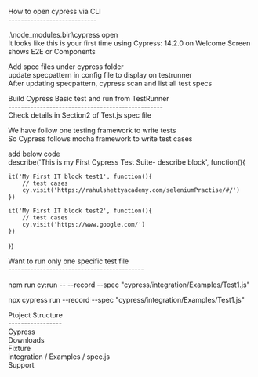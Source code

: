 
How to open cypress via CLI  <br>
---------------------------- <br>

.\node_modules\.bin\cypress open <br>
It looks like this is your first time using Cypress: 14.2.0 on Welcome Screen
shows E2E or Components <br>

Add spec files under cypress folder <br>
update specpattern in config file to display on testrunner <br>
After updating specpattern, cypress  scan and list all test specs <br>

Build Cypress Basic test and run from TestRunner  <br>
------------------------------------------------- <br>
Check details in Section2 of Test.js spec file <br>

We have follow one testing framework to write tests <br>
So Cypress follows mocha framework to write test cases <br>

add below code <br>
describe('This is my First Cypress Test Suite- describe block', function(){

    it('My First IT block test1', function(){
        // test cases 
        cy.visit('https://rahulshettyacademy.com/seleniumPractise/#/')
    })

    it('My First IT block test2', function(){
        // test cases 
        cy.visit('https://www.google.com/')
    })
})


Want to run only one specific test file <br>
-------------------------------------------<br>

npm run cy:run -- --record --spec "cypress/integration/Examples/Test1.js" <br> 

npx cypress run --record --spec  "cypress/integration/Examples/Test1.js" <br>


Ptoject Structure <br>
----------------- <br>
Cypress <br>
Downloads <br>
Fixture <br>
integration / Examples / spec.js <br>
Support <br>
